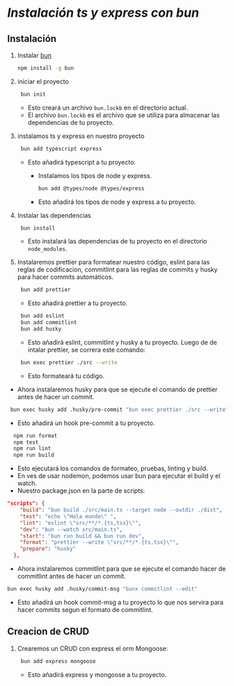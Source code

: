 # **_Instalación ts y express con bun_**

## **Instalación**

1. Instalar [bun](https://bun.sh/install)

   ```bash
   npm install -g bun
   ```

2. iniciar el proyecto

   ```bash
    bun init
   ```

   - Esto creará un archivo `bun.lockb` en el directorio actual.
   - El archivo `bun.lockb` es el archivo que se utiliza para almacenar las dependencias de tu proyecto.

3. instalamos ts y express en nuestro proyecto

   ```bash
    bun add typescript express
   ```

   - Esto añadirá typescript a tu proyecto.

     - Instalamos los tipos de node y express.

       ```bash
       bun add @types/node @types/express
       ```

     - Esto añadirá los tipos de node y express a tu proyecto.

4. Instalar las dependencias

   ```bash
    bun install
   ```

   - Esto instalará las dependencias de tu proyecto en el directorio `node_modules`.

5. Instalaremos prettier para formatear nuestro código, eslint para las reglas de codificacion,
   commitlint para las reglas de commits y husky para hacer commits automáticos.

   ```bash
    bun add prettier
   ```

   - Esto añadirá prettier a tu proyecto.

   ```bash
    bun add eslint
    bun add commitlint
    bun add husky
   ```

   - Esto añadirá eslint, commitlint y husky a tu proyecto.
     Luego de de intalar prettier, se correra este comando:

   ```bash
    bun exec prettier ./src --write
   ```

   - Esto formateará tu código.

- Ahora instalaremos husky para que se ejecute el comando de prettier antes de hacer un commit.

```bash
 bun exec husky add .husky/pre-commit "bun exec prettier ./src --write"
```

- Esto añadirá un hook pre-commit a tu proyecto.

```bash
  npm run format
  npm test
  npm run lint
  npm run build
```

- Esto ejecutará los comandos de formateo, pruebas, linting y build.
- En ves de usar nodemon, podemos usar bun para ejecutar el build y el watch.
- Nuestro package.json en la parte de scripts:

```json
"scripts": {
    "build": "bun build ./src/main.ts --target node --outdir ./dist",
    "test": "echo \"Hola mundo\" ",
    "lint": "eslint \"src/**/*.{ts,tsx}\"",
    "dev": "bun --watch src/main.ts",
    "start": "bun run build && bun run dev",
    "format": "prettier --write \"src/**/*.{ts,tsx}\"",
    "prepare": "husky"
  },
```

- Ahora instalaremos commitlint para que se ejecute el comando hacer
  de commitlint antes de hacer un commit.

```bash
bun exec husky add .husky/commit-msg "bunx commitlint --edit"
```

- Esto añadirá un hook commit-msg a tu proyecto lo que nos servira
  para hacer commits segun el formato de commitlint.

## **Creacion de CRUD**

1. Crearemos un CRUD con express el orm Mongoose:

   ```bash
    bun add express mongoose
   ```

   - Esto añadirá express y mongoose a tu proyecto.
